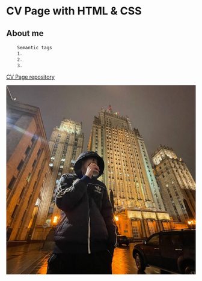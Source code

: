 # CV Page with HTML & CSS

## About me

```
    Semantic tags
    1.
    2.
    3.
```

[CV Page repository](https://alsdx.github.io/cv_page/)

![image](assets/photo_2025-01-16_22-16-46.jpg)